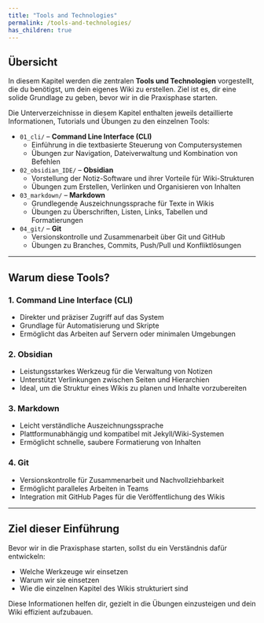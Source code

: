```yaml
---
title: "Tools and Technologies"
permalink: /tools-and-technologies/
has_children: true
---
```


## Übersicht

In diesem Kapitel werden die zentralen **Tools und Technologien** vorgestellt, die du benötigst, um dein eigenes Wiki zu erstellen. Ziel ist es, dir eine solide Grundlage zu geben, bevor wir in die Praxisphase starten.

Die Unterverzeichnisse in diesem Kapitel enthalten jeweils detaillierte Informationen, Tutorials und Übungen zu den einzelnen Tools:

- `01_cli/` – **Command Line Interface (CLI)**
    - Einführung in die textbasierte Steuerung von Computersystemen
    - Übungen zur Navigation, Dateiverwaltung und Kombination von Befehlen
- `02_obsidian_IDE/` – **Obsidian**
    - Vorstellung der Notiz-Software und ihrer Vorteile für Wiki-Strukturen
    - Übungen zum Erstellen, Verlinken und Organisieren von Inhalten
- `03_markdown/` – **Markdown**
    - Grundlegende Auszeichnungssprache für Texte in Wikis
    - Übungen zu Überschriften, Listen, Links, Tabellen und Formatierungen
- `04_git/` – **Git**
    - Versionskontrolle und Zusammenarbeit über Git und GitHub
    - Übungen zu Branches, Commits, Push/Pull und Konfliktlösungen

---

## Warum diese Tools?

### 1. Command Line Interface (CLI)
- Direkter und präziser Zugriff auf das System
- Grundlage für Automatisierung und Skripte
- Ermöglicht das Arbeiten auf Servern oder minimalen Umgebungen

### 2. Obsidian
- Leistungsstarkes Werkzeug für die Verwaltung von Notizen
- Unterstützt Verlinkungen zwischen Seiten und Hierarchien
- Ideal, um die Struktur eines Wikis zu planen und Inhalte vorzubereiten

### 3. Markdown
- Leicht verständliche Auszeichnungssprache
- Plattformunabhängig und kompatibel mit Jekyll/Wiki-Systemen
- Ermöglicht schnelle, saubere Formatierung von Inhalten

### 4. Git
- Versionskontrolle für Zusammenarbeit und Nachvollziehbarkeit
- Ermöglicht paralleles Arbeiten in Teams
- Integration mit GitHub Pages für die Veröffentlichung des Wikis

---

## Ziel dieser Einführung

Bevor wir in die Praxisphase starten, sollst du ein Verständnis dafür entwickeln:

- Welche Werkzeuge wir einsetzen
- Warum wir sie einsetzen
- Wie die einzelnen Kapitel des Wikis strukturiert sind

Diese Informationen helfen dir, gezielt in die Übungen einzusteigen und dein Wiki effizient aufzubauen.
